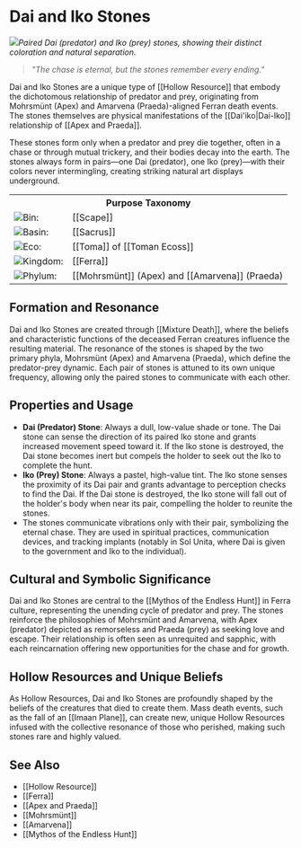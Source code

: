 <!-- wiki-header-section:start -->
# Dai and Iko Stones

<img src="wiki_images/Dai_and_Iko_Stones.png"><i>Paired Dai (predator) and Iko (prey) stones, showing their distinct coloration and natural separation.</i></img>

> _"The chase is eternal, but the stones remember every ending."_

Dai and Iko Stones are a unique type of [[Hollow Resource]] that embody the dichotomous relationship of predator and prey, originating from Mohrsmünt (Apex) and Amarvena (Praeda)-aligned Ferran death events. The stones themselves are physical manifestations of the [[Dai'iko|Dai-Iko]] relationship of [[Apex and Praeda]].

These stones form only when a predator and prey die together, often in a chase or through mutual trickery, and their bodies decay into the earth. The stones always form in pairs—one Dai (predator), one Iko (prey)—with their colors never intermingling, creating striking natural art displays underground.

<!-- wiki-header-section:end -->

<!-- taxonomy-table-section:start -->
<div class="taxonomy-table">
  <table>
    <tr>
      <th colspan="3">Purpose Taxonomy</th>
    </tr>
    <tr>
      <td class="taxon-label"><img src="svg/bin.svg" class="taxon-icon">Bin:</td>
      <td class="taxon-content" colspan="2">[[Scape]]</td>
    </tr>
    <tr>
      <td class="taxon-label"><img src="svg/basin.svg" class="taxon-icon">Basin:</td>
      <td class="taxon-content" colspan="2">[[Sacrus]]</td>
    </tr>
    <tr>
      <td class="taxon-label"><img src="svg/eco.svg" class="taxon-icon">Eco:</td>
      <td class="taxon-content" colspan="2">[[Toma]] of [[Toman Ecoss]]</td>
    </tr>
    <tr>
      <td class="taxon-label"><img src="svg/kingdom.svg" class="taxon-icon">Kingdom:</td>
      <td class="taxon-content" colspan="2">[[Ferra]]</td>
    </tr>
    <tr>
      <td class="taxon-label"><img src="svg/phylum.svg" class="taxon-icon">Phylum:</td>
      <td class="taxon-content" colspan="2">[[Mohrsmünt]] (Apex) and [[Amarvena]] (Praeda)</td>
    </tr>
  </table>
</div>
<!-- taxonomy-table-section:end -->

## Formation and Resonance

Dai and Iko Stones are created through [[Mixture Death]], where the beliefs and characteristic functions of the deceased Ferran creatures influence the resulting material. The resonance of the stones is shaped by the two primary phyla, Mohrsmünt (Apex) and Amarvena (Praeda), which define the predator-prey dynamic. Each pair of stones is attuned to its own unique frequency, allowing only the paired stones to communicate with each other.

## Properties and Usage

- **Dai (Predator) Stone**: Always a dull, low-value shade or tone. The Dai stone can sense the direction of its paired Iko stone and grants increased movement speed toward it. If the Iko stone is destroyed, the Dai stone becomes inert but compels the holder to seek out the Iko to complete the hunt.
- **Iko (Prey) Stone**: Always a pastel, high-value tint. The Iko stone senses the proximity of its Dai pair and grants advantage to perception checks to find the Dai. If the Dai stone is destroyed, the Iko stone will fall out of the holder's body when near its pair, compelling the holder to reunite the stones.
- The stones communicate vibrations only with their pair, symbolizing the eternal chase. They are used in spiritual practices, communication devices, and tracking implants (notably in Sol Unita, where Dai is given to the government and Iko to the individual).

## Cultural and Symbolic Significance

Dai and Iko Stones are central to the [[Mythos of the Endless Hunt]] in Ferra culture, representing the unending cycle of predator and prey. The stones reinforce the philosophies of Mohrsmünt and Amarvena, with Apex (predator) depicted as remorseless and Praeda (prey) as seeking love and escape. Their relationship is often seen as unrequited and sapphic, with each reincarnation offering new opportunities for the chase and for growth.

## Hollow Resources and Unique Beliefs

As Hollow Resources, Dai and Iko Stones are profoundly shaped by the beliefs of the creatures that died to create them. Mass death events, such as the fall of an [[Imaan Plane]], can create new, unique Hollow Resources infused with the collective resonance of those who perished, making such stones rare and highly valued.

## See Also
- [[Hollow Resource]]
- [[Ferra]]
- [[Apex and Praeda]]
- [[Mohrsmünt]]
- [[Amarvena]]
- [[Mythos of the Endless Hunt]]
